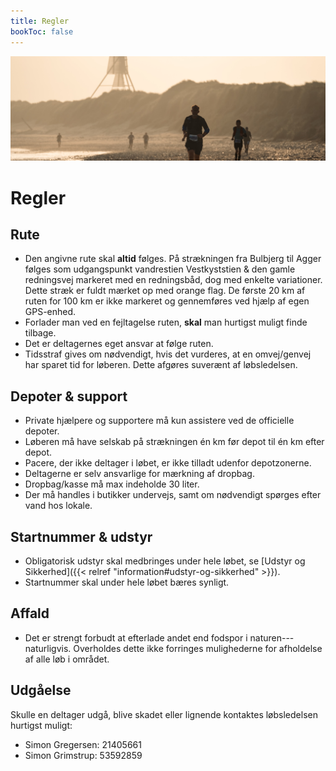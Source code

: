 ```yaml
---
title: Regler
bookToc: false
---
```


![banner](/images/banner6.jpg)

# Regler

## Rute

- Den angivne rute skal **altid** følges. På strækningen fra Bulbjerg til Agger følges som
  udgangspunkt vandrestien Vestkyststien & den gamle redningsvej markeret med en redningsbåd, dog
  med enkelte variationer. Dette stræk er fuldt mærket op med orange flag. <!-- 100 miles vil endvidere benytte sig af -->
  <!-- Nordsøstien og Hærvejsvandreruten; bemærk at strækningen fra Løkken til Bulbjerg **ikke** er -->
  <!-- markeret op og foregår ved hjælp af egen GPS-enhed (100 miles). -->
  De første 20 km af ruten for 100 km er ikke markeret og gennemføres ved hjælp af egen GPS-enhed.
- Forlader man ved en fejltagelse ruten, **skal** man hurtigst muligt finde tilbage.
- Det er deltagernes eget ansvar at følge ruten.
- Tidsstraf gives om nødvendigt, hvis det vurderes, at en omvej/genvej har sparet tid for
  løberen. Dette afgøres suverænt af løbsledelsen.

## Depoter & support

- Private hjælpere og supportere må kun assistere ved de officielle depoter.
- Løberen må have selskab på strækningen én km før depot til én km efter depot.
- Pacere, der ikke deltager i løbet, er ikke tilladt udenfor depotzonerne.
- Deltagerne er selv ansvarlige for mærkning af dropbag.
- Dropbag/kasse må max indeholde 30 liter.
- Der må handles i butikker undervejs, samt om nødvendigt spørges efter vand hos lokale.<!-- , dvs. hjælp -->
  <!-- som alle i princippet har adgang til. -->

## Startnummer & udstyr
- Obligatorisk udstyr skal medbringes under hele løbet, se [Udstyr og Sikkerhed]({{< relref
  "information#udstyr-og-sikkerhed" >}}).
- Startnummer skal under hele løbet bæres synligt.

## Affald

- Det er strengt forbudt at efterlade andet end fodspor i naturen---naturligvis. Overholdes dette
  ikke forringes mulighederne for afholdelse af alle løb i området.

## Udgåelse

Skulle en deltager udgå, blive skadet eller lignende kontaktes løbsledelsen
hurtigst muligt:

- Simon Gregersen: 21405661
- Simon Grimstrup: 53592859

